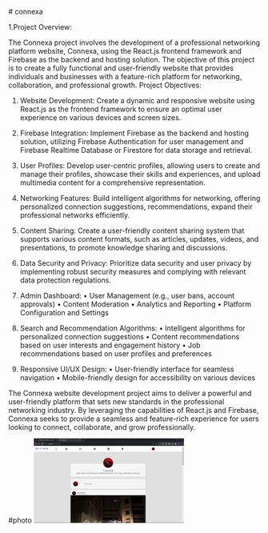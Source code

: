#   c o n n e x a 

1.Project Overview: 

The Connexa project involves the development of a professional networking platform website, Connexa, using the React.js frontend framework and Firebase as the backend and hosting solution. The objective of this project is to create a fully functional and user-friendly website that provides individuals and businesses with a feature-rich platform for networking, collaboration, and professional growth.
Project Objectives:
1.	Website Development: Create a dynamic and responsive website using React.js as the frontend framework to ensure an optimal user experience on various devices and screen sizes.

2.	Firebase Integration: Implement Firebase as the backend and hosting solution, utilizing Firebase Authentication for user management and Firebase Realtime Database or Firestore for data storage and retrieval.

3.	User Profiles: Develop user-centric profiles, allowing users to create and manage their profiles, showcase their skills and experiences, and upload multimedia content for a comprehensive representation.

4.	Networking Features: Build intelligent algorithms for networking, offering personalized connection suggestions, recommendations, expand their professional networks efficiently.

5.	Content Sharing: Create a user-friendly content sharing system that supports various content formats, such as articles, updates, videos, and presentations, to promote knowledge sharing and discussions.

6.	Data Security and Privacy: Prioritize data security and user privacy by implementing robust security measures and complying with relevant data protection regulations.

7.	Admin Dashboard:
•	User Management (e.g., user bans, account approvals)
•	Content Moderation
•	Analytics and Reporting
•	Platform Configuration and Settings

8.	Search and Recommendation Algorithms:
•	Intelligent algorithms for personalized connection suggestions
•	Content recommendations based on user interests and engagement history
•	Job recommendations based on user profiles and preferences

9.	Responsive UI/UX Design:
•	User-friendly interface for seamless navigation
•	Mobile-friendly design for accessibility on various devices

The Connexa website development project aims to deliver a powerful and user-friendly platform that sets new standards in the professional networking industry. By leveraging the capabilities of React.js and Firebase, Connexa seeks to provide a seamless and feature-rich experience for users looking to connect, collaborate, and grow professionally.

#photo
<img src="public/Picture1.jpg" alt="React Logo" width="300">





 
 
 
 
 
 
 
 
 
 

 
 
